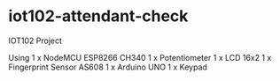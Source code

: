 # iot102-attendant-check
IOT102 Project

Using
1 x NodeMCU ESP8266 CH340
1 x Potentiometer
1 x LCD 16x2
1 x Fingerprint Sensor AS608
1 x Arduino UNO
1 x Keypad
